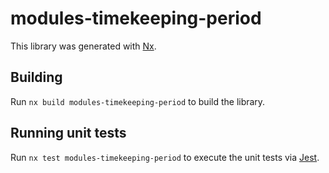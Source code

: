 # modules-timekeeping-period

This library was generated with [Nx](https://nx.dev).

## Building

Run `nx build modules-timekeeping-period` to build the library.

## Running unit tests

Run `nx test modules-timekeeping-period` to execute the unit tests via [Jest](https://jestjs.io).
